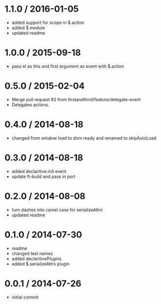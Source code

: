 
1.1.0 / 2016-01-05
==================

  * added support for scope in $.action
  * added $.module
  * updated readme

1.0.0 / 2015-09-18
==================

  * pass el as this and first argument as event with $.action

0.5.0 / 2015-02-04
==================

  * Merge pull request #2 from firstandthird/feature/delegate-event
  * Delegates actions.

0.4.0 / 2014-08-18 
==================

  * changed from window load to dom ready and renamed to skipAutoLoad

0.3.0 / 2014-08-18 
==================

  * added declaritive:init event
  * update ft-build and pass in port

0.2.0 / 2014-08-08 
==================

  * turn dashes into camel case for serializeAttrs
  * updated readme

0.1.0 / 2014-07-30 
==================

  * readme
  * changed test names
  * added declaritivePlugins
  * added $.serializeAttrs plugin

0.0.1 / 2014-07-26 
==================

  * initial commit
